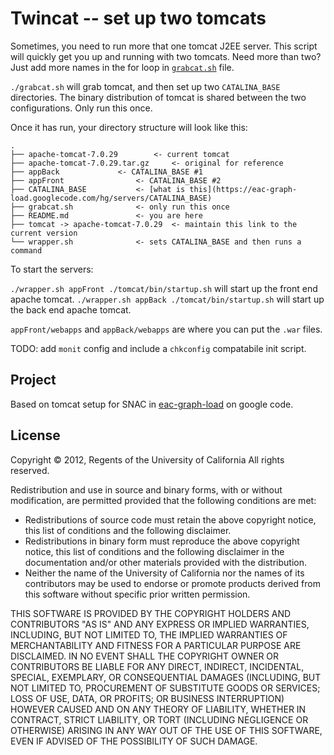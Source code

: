 Twincat -- set up two tomcats
===============

Sometimes, you need to run more that one tomcat J2EE server.
This script will quickly get you up and running with two tomcats.
Need more than two?  Just add more names in the for loop in
[`grabcat.sh`](https://github.com/tingletech/twincat/blob/master/grabcat.sh#L32)
file.

`./grabcat.sh` will grab tomcat, and then set up two `CATALINA_BASE`
directories.  The binary distribution of tomcat is shared between the
two configurations.  Only run this once.

Once it has run, your directory structure will look like this:
```
.
├── apache-tomcat-7.0.29		<- current tomcat
├── apache-tomcat-7.0.29.tar.gz		<- original for reference 
├── appBack				<- CATALINA_BASE #1
├── appFront				<- CATALINA_BASE #2
├── CATALINA_BASE			<- [what is this](https://eac-graph-load.googlecode.com/hg/servers/CATALINA_BASE)
├── grabcat.sh				<- only run this once
├── README.md				<- you are here
├── tomcat -> apache-tomcat-7.0.29	<- maintain this link to the current version
└── wrapper.sh				<- sets CATALINA_BASE and then runs a command
```

To start the servers:

`./wrapper.sh appFront ./tomcat/bin/startup.sh` will start up the front end apache tomcat.
`./wrapper.sh appBack ./tomcat/bin/startup.sh` will start up the back end apache tomcat.

`appFront/webapps` and `appBack/webapps` are where you can put the `.war` files.

TODO: add `monit` config and include a `chkconfig` compatabile init script.


Project
------
Based on tomcat setup for SNAC in [eac-graph-load](https://code.google.com/p/eac-graph-load/source/browse/servers/) on google code.

License
-------
Copyright © 2012, Regents of the University of California
All rights reserved.

Redistribution and use in source and binary forms, with or without 
modification, are permitted provided that the following conditions are met:

- Redistributions of source code must retain the above copyright notice, 
  this list of conditions and the following disclaimer.
- Redistributions in binary form must reproduce the above copyright notice, 
  this list of conditions and the following disclaimer in the documentation 
  and/or other materials provided with the distribution.
- Neither the name of the University of California nor the names of its
  contributors may be used to endorse or promote products derived from this 
  software without specific prior written permission.

THIS SOFTWARE IS PROVIDED BY THE COPYRIGHT HOLDERS AND CONTRIBUTORS "AS IS" 
AND ANY EXPRESS OR IMPLIED WARRANTIES, INCLUDING, BUT NOT LIMITED TO, THE 
IMPLIED WARRANTIES OF MERCHANTABILITY AND FITNESS FOR A PARTICULAR PURPOSE 
ARE DISCLAIMED. IN NO EVENT SHALL THE COPYRIGHT OWNER OR CONTRIBUTORS BE 
LIABLE FOR ANY DIRECT, INDIRECT, INCIDENTAL, SPECIAL, EXEMPLARY, OR 
CONSEQUENTIAL DAMAGES (INCLUDING, BUT NOT LIMITED TO, PROCUREMENT OF 
SUBSTITUTE GOODS OR SERVICES; LOSS OF USE, DATA, OR PROFITS; OR BUSINESS 
INTERRUPTION) HOWEVER CAUSED AND ON ANY THEORY OF LIABILITY, WHETHER IN 
CONTRACT, STRICT LIABILITY, OR TORT (INCLUDING NEGLIGENCE OR OTHERWISE) 
ARISING IN ANY WAY OUT OF THE USE OF THIS SOFTWARE, EVEN IF ADVISED OF THE 
POSSIBILITY OF SUCH DAMAGE.
